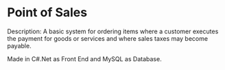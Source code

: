 # Point of Sales

Description:
A basic system for ordering items where a customer executes the payment for goods or services and where sales taxes may become payable.

Made in C#.Net as Front End and MySQL as Database.
